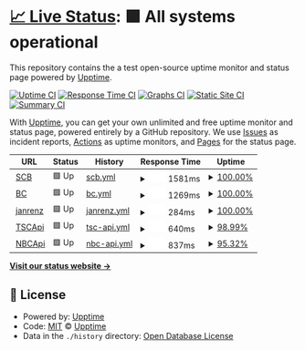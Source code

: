 # [📈 Live Status](https://upptime.github.io/upptime): <!--live status--> **🟩 All systems operational**

This repository contains the a test open-source uptime monitor and status page powered by [Upptime](https://github.com/upptime/upptime).

[![Uptime CI](https://github.com/koj-co/upptime/workflows/Uptime%20CI/badge.svg)](https://github.com/koj-co/upptime/actions?query=workflow%3A%22Uptime+CI%22)
[![Response Time CI](https://github.com/koj-co/upptime/workflows/Response%20Time%20CI/badge.svg)](https://github.com/koj-co/upptime/actions?query=workflow%3A%22Response+Time+CI%22)
[![Graphs CI](https://github.com/koj-co/upptime/workflows/Graphs%20CI/badge.svg)](https://github.com/koj-co/upptime/actions?query=workflow%3A%22Graphs+CI%22)
[![Static Site CI](https://github.com/koj-co/upptime/workflows/Static%20Site%20CI/badge.svg)](https://github.com/koj-co/upptime/actions?query=workflow%3A%22Static+Site+CI%22)
[![Summary CI](https://github.com/koj-co/upptime/workflows/Summary%20CI/badge.svg)](https://github.com/koj-co/upptime/actions?query=workflow%3A%22Summary+CI%22)

With [Upptime](https://upptime.js.org), you can get your own unlimited and free uptime monitor and status page, powered entirely by a GitHub repository. We use [Issues](https://github.com/upptime/upptime/issues) as incident reports, [Actions](https://github.com/upptime/upptime/actions) as uptime monitors, and [Pages](https://upptime.github.io/upptime) for the status page.

<!--start: status pages-->
<!-- This summary is generated by Upptime (https://github.com/upptime/upptime) -->
<!-- Do not edit this manually, your changes will be overwritten -->
<!-- prettier-ignore -->
| URL | Status | History | Response Time | Uptime |
| --- | ------ | ------- | ------------- | ------ |
| <img alt="" src="https://favicons.githubusercontent.com/brandenburg.schul-cloud.org" height="13"> [SCB](https://brandenburg.schul-cloud.org) | 🟩 Up | [scb.yml](https://github.com/janrenz/upptime/commits/HEAD/history/scb.yml) | <details><summary><img alt="Response time graph" src="./graphs/scb/response-time-week.png" height="20"> 1581ms</summary><br><a href="https://upptime.github.io/upptime/history/scb"><img alt="Response time 1496" src="https://img.shields.io/endpoint?url=https%3A%2F%2Fraw.githubusercontent.com%2Fjanrenz%2Fupptime%2FHEAD%2Fapi%2Fscb%2Fresponse-time.json"></a><br><a href="https://upptime.github.io/upptime/history/scb"><img alt="24-hour response time 1383" src="https://img.shields.io/endpoint?url=https%3A%2F%2Fraw.githubusercontent.com%2Fjanrenz%2Fupptime%2FHEAD%2Fapi%2Fscb%2Fresponse-time-day.json"></a><br><a href="https://upptime.github.io/upptime/history/scb"><img alt="7-day response time 1581" src="https://img.shields.io/endpoint?url=https%3A%2F%2Fraw.githubusercontent.com%2Fjanrenz%2Fupptime%2FHEAD%2Fapi%2Fscb%2Fresponse-time-week.json"></a><br><a href="https://upptime.github.io/upptime/history/scb"><img alt="30-day response time 1582" src="https://img.shields.io/endpoint?url=https%3A%2F%2Fraw.githubusercontent.com%2Fjanrenz%2Fupptime%2FHEAD%2Fapi%2Fscb%2Fresponse-time-month.json"></a><br><a href="https://upptime.github.io/upptime/history/scb"><img alt="1-year response time 1496" src="https://img.shields.io/endpoint?url=https%3A%2F%2Fraw.githubusercontent.com%2Fjanrenz%2Fupptime%2FHEAD%2Fapi%2Fscb%2Fresponse-time-year.json"></a></details> | <details><summary><a href="https://upptime.github.io/upptime/history/scb">100.00%</a></summary><a href="https://upptime.github.io/upptime/history/scb"><img alt="All-time uptime 99.90%" src="https://img.shields.io/endpoint?url=https%3A%2F%2Fraw.githubusercontent.com%2Fjanrenz%2Fupptime%2FHEAD%2Fapi%2Fscb%2Fuptime.json"></a><br><a href="https://upptime.github.io/upptime/history/scb"><img alt="24-hour uptime 100.00%" src="https://img.shields.io/endpoint?url=https%3A%2F%2Fraw.githubusercontent.com%2Fjanrenz%2Fupptime%2FHEAD%2Fapi%2Fscb%2Fuptime-day.json"></a><br><a href="https://upptime.github.io/upptime/history/scb"><img alt="7-day uptime 100.00%" src="https://img.shields.io/endpoint?url=https%3A%2F%2Fraw.githubusercontent.com%2Fjanrenz%2Fupptime%2FHEAD%2Fapi%2Fscb%2Fuptime-week.json"></a><br><a href="https://upptime.github.io/upptime/history/scb"><img alt="30-day uptime 100.00%" src="https://img.shields.io/endpoint?url=https%3A%2F%2Fraw.githubusercontent.com%2Fjanrenz%2Fupptime%2FHEAD%2Fapi%2Fscb%2Fuptime-month.json"></a><br><a href="https://upptime.github.io/upptime/history/scb"><img alt="1-year uptime 99.90%" src="https://img.shields.io/endpoint?url=https%3A%2F%2Fraw.githubusercontent.com%2Fjanrenz%2Fupptime%2FHEAD%2Fapi%2Fscb%2Fuptime-year.json"></a></details>
| <img alt="" src="https://favicons.githubusercontent.com/hpi-schul-cloud.de" height="13"> [BC](https://hpi-schul-cloud.de) | 🟩 Up | [bc.yml](https://github.com/janrenz/upptime/commits/HEAD/history/bc.yml) | <details><summary><img alt="Response time graph" src="./graphs/bc/response-time-week.png" height="20"> 1269ms</summary><br><a href="https://upptime.github.io/upptime/history/bc"><img alt="Response time 1522" src="https://img.shields.io/endpoint?url=https%3A%2F%2Fraw.githubusercontent.com%2Fjanrenz%2Fupptime%2FHEAD%2Fapi%2Fbc%2Fresponse-time.json"></a><br><a href="https://upptime.github.io/upptime/history/bc"><img alt="24-hour response time 1154" src="https://img.shields.io/endpoint?url=https%3A%2F%2Fraw.githubusercontent.com%2Fjanrenz%2Fupptime%2FHEAD%2Fapi%2Fbc%2Fresponse-time-day.json"></a><br><a href="https://upptime.github.io/upptime/history/bc"><img alt="7-day response time 1269" src="https://img.shields.io/endpoint?url=https%3A%2F%2Fraw.githubusercontent.com%2Fjanrenz%2Fupptime%2FHEAD%2Fapi%2Fbc%2Fresponse-time-week.json"></a><br><a href="https://upptime.github.io/upptime/history/bc"><img alt="30-day response time 1416" src="https://img.shields.io/endpoint?url=https%3A%2F%2Fraw.githubusercontent.com%2Fjanrenz%2Fupptime%2FHEAD%2Fapi%2Fbc%2Fresponse-time-month.json"></a><br><a href="https://upptime.github.io/upptime/history/bc"><img alt="1-year response time 1522" src="https://img.shields.io/endpoint?url=https%3A%2F%2Fraw.githubusercontent.com%2Fjanrenz%2Fupptime%2FHEAD%2Fapi%2Fbc%2Fresponse-time-year.json"></a></details> | <details><summary><a href="https://upptime.github.io/upptime/history/bc">100.00%</a></summary><a href="https://upptime.github.io/upptime/history/bc"><img alt="All-time uptime 99.97%" src="https://img.shields.io/endpoint?url=https%3A%2F%2Fraw.githubusercontent.com%2Fjanrenz%2Fupptime%2FHEAD%2Fapi%2Fbc%2Fuptime.json"></a><br><a href="https://upptime.github.io/upptime/history/bc"><img alt="24-hour uptime 100.00%" src="https://img.shields.io/endpoint?url=https%3A%2F%2Fraw.githubusercontent.com%2Fjanrenz%2Fupptime%2FHEAD%2Fapi%2Fbc%2Fuptime-day.json"></a><br><a href="https://upptime.github.io/upptime/history/bc"><img alt="7-day uptime 100.00%" src="https://img.shields.io/endpoint?url=https%3A%2F%2Fraw.githubusercontent.com%2Fjanrenz%2Fupptime%2FHEAD%2Fapi%2Fbc%2Fuptime-week.json"></a><br><a href="https://upptime.github.io/upptime/history/bc"><img alt="30-day uptime 100.00%" src="https://img.shields.io/endpoint?url=https%3A%2F%2Fraw.githubusercontent.com%2Fjanrenz%2Fupptime%2FHEAD%2Fapi%2Fbc%2Fuptime-month.json"></a><br><a href="https://upptime.github.io/upptime/history/bc"><img alt="1-year uptime 99.97%" src="https://img.shields.io/endpoint?url=https%3A%2F%2Fraw.githubusercontent.com%2Fjanrenz%2Fupptime%2FHEAD%2Fapi%2Fbc%2Fuptime-year.json"></a></details>
| <img alt="" src="https://favicons.githubusercontent.com/janrenz.de" height="13"> [janrenz](https://janrenz.de) | 🟩 Up | [janrenz.yml](https://github.com/janrenz/upptime/commits/HEAD/history/janrenz.yml) | <details><summary><img alt="Response time graph" src="./graphs/janrenz/response-time-week.png" height="20"> 284ms</summary><br><a href="https://upptime.github.io/upptime/history/janrenz"><img alt="Response time 283" src="https://img.shields.io/endpoint?url=https%3A%2F%2Fraw.githubusercontent.com%2Fjanrenz%2Fupptime%2FHEAD%2Fapi%2Fjanrenz%2Fresponse-time.json"></a><br><a href="https://upptime.github.io/upptime/history/janrenz"><img alt="24-hour response time 310" src="https://img.shields.io/endpoint?url=https%3A%2F%2Fraw.githubusercontent.com%2Fjanrenz%2Fupptime%2FHEAD%2Fapi%2Fjanrenz%2Fresponse-time-day.json"></a><br><a href="https://upptime.github.io/upptime/history/janrenz"><img alt="7-day response time 284" src="https://img.shields.io/endpoint?url=https%3A%2F%2Fraw.githubusercontent.com%2Fjanrenz%2Fupptime%2FHEAD%2Fapi%2Fjanrenz%2Fresponse-time-week.json"></a><br><a href="https://upptime.github.io/upptime/history/janrenz"><img alt="30-day response time 299" src="https://img.shields.io/endpoint?url=https%3A%2F%2Fraw.githubusercontent.com%2Fjanrenz%2Fupptime%2FHEAD%2Fapi%2Fjanrenz%2Fresponse-time-month.json"></a><br><a href="https://upptime.github.io/upptime/history/janrenz"><img alt="1-year response time 283" src="https://img.shields.io/endpoint?url=https%3A%2F%2Fraw.githubusercontent.com%2Fjanrenz%2Fupptime%2FHEAD%2Fapi%2Fjanrenz%2Fresponse-time-year.json"></a></details> | <details><summary><a href="https://upptime.github.io/upptime/history/janrenz">100.00%</a></summary><a href="https://upptime.github.io/upptime/history/janrenz"><img alt="All-time uptime 100.00%" src="https://img.shields.io/endpoint?url=https%3A%2F%2Fraw.githubusercontent.com%2Fjanrenz%2Fupptime%2FHEAD%2Fapi%2Fjanrenz%2Fuptime.json"></a><br><a href="https://upptime.github.io/upptime/history/janrenz"><img alt="24-hour uptime 100.00%" src="https://img.shields.io/endpoint?url=https%3A%2F%2Fraw.githubusercontent.com%2Fjanrenz%2Fupptime%2FHEAD%2Fapi%2Fjanrenz%2Fuptime-day.json"></a><br><a href="https://upptime.github.io/upptime/history/janrenz"><img alt="7-day uptime 100.00%" src="https://img.shields.io/endpoint?url=https%3A%2F%2Fraw.githubusercontent.com%2Fjanrenz%2Fupptime%2FHEAD%2Fapi%2Fjanrenz%2Fuptime-week.json"></a><br><a href="https://upptime.github.io/upptime/history/janrenz"><img alt="30-day uptime 100.00%" src="https://img.shields.io/endpoint?url=https%3A%2F%2Fraw.githubusercontent.com%2Fjanrenz%2Fupptime%2FHEAD%2Fapi%2Fjanrenz%2Fuptime-month.json"></a><br><a href="https://upptime.github.io/upptime/history/janrenz"><img alt="1-year uptime 100.00%" src="https://img.shields.io/endpoint?url=https%3A%2F%2Fraw.githubusercontent.com%2Fjanrenz%2Fupptime%2FHEAD%2Fapi%2Fjanrenz%2Fuptime-year.json"></a></details>
| <img alt="" src="https://favicons.githubusercontent.com/api.schulcloud-thueringen.de" height="13"> [TSCApi](https://api.schulcloud-thueringen.de/version) | 🟩 Up | [tsc-api.yml](https://github.com/janrenz/upptime/commits/HEAD/history/tsc-api.yml) | <details><summary><img alt="Response time graph" src="./graphs/tsc-api/response-time-week.png" height="20"> 640ms</summary><br><a href="https://upptime.github.io/upptime/history/tsc-api"><img alt="Response time 811" src="https://img.shields.io/endpoint?url=https%3A%2F%2Fraw.githubusercontent.com%2Fjanrenz%2Fupptime%2FHEAD%2Fapi%2Ftsc-api%2Fresponse-time.json"></a><br><a href="https://upptime.github.io/upptime/history/tsc-api"><img alt="24-hour response time 595" src="https://img.shields.io/endpoint?url=https%3A%2F%2Fraw.githubusercontent.com%2Fjanrenz%2Fupptime%2FHEAD%2Fapi%2Ftsc-api%2Fresponse-time-day.json"></a><br><a href="https://upptime.github.io/upptime/history/tsc-api"><img alt="7-day response time 640" src="https://img.shields.io/endpoint?url=https%3A%2F%2Fraw.githubusercontent.com%2Fjanrenz%2Fupptime%2FHEAD%2Fapi%2Ftsc-api%2Fresponse-time-week.json"></a><br><a href="https://upptime.github.io/upptime/history/tsc-api"><img alt="30-day response time 657" src="https://img.shields.io/endpoint?url=https%3A%2F%2Fraw.githubusercontent.com%2Fjanrenz%2Fupptime%2FHEAD%2Fapi%2Ftsc-api%2Fresponse-time-month.json"></a><br><a href="https://upptime.github.io/upptime/history/tsc-api"><img alt="1-year response time 811" src="https://img.shields.io/endpoint?url=https%3A%2F%2Fraw.githubusercontent.com%2Fjanrenz%2Fupptime%2FHEAD%2Fapi%2Ftsc-api%2Fresponse-time-year.json"></a></details> | <details><summary><a href="https://upptime.github.io/upptime/history/tsc-api">98.99%</a></summary><a href="https://upptime.github.io/upptime/history/tsc-api"><img alt="All-time uptime 99.81%" src="https://img.shields.io/endpoint?url=https%3A%2F%2Fraw.githubusercontent.com%2Fjanrenz%2Fupptime%2FHEAD%2Fapi%2Ftsc-api%2Fuptime.json"></a><br><a href="https://upptime.github.io/upptime/history/tsc-api"><img alt="24-hour uptime 98.42%" src="https://img.shields.io/endpoint?url=https%3A%2F%2Fraw.githubusercontent.com%2Fjanrenz%2Fupptime%2FHEAD%2Fapi%2Ftsc-api%2Fuptime-day.json"></a><br><a href="https://upptime.github.io/upptime/history/tsc-api"><img alt="7-day uptime 98.99%" src="https://img.shields.io/endpoint?url=https%3A%2F%2Fraw.githubusercontent.com%2Fjanrenz%2Fupptime%2FHEAD%2Fapi%2Ftsc-api%2Fuptime-week.json"></a><br><a href="https://upptime.github.io/upptime/history/tsc-api"><img alt="30-day uptime 99.77%" src="https://img.shields.io/endpoint?url=https%3A%2F%2Fraw.githubusercontent.com%2Fjanrenz%2Fupptime%2FHEAD%2Fapi%2Ftsc-api%2Fuptime-month.json"></a><br><a href="https://upptime.github.io/upptime/history/tsc-api"><img alt="1-year uptime 99.81%" src="https://img.shields.io/endpoint?url=https%3A%2F%2Fraw.githubusercontent.com%2Fjanrenz%2Fupptime%2FHEAD%2Fapi%2Ftsc-api%2Fuptime-year.json"></a></details>
| <img alt="" src="https://favicons.githubusercontent.com/api.niedersachsen.cloud" height="13"> [NBCApi](https://api.niedersachsen.cloud/version) | 🟩 Up | [nbc-api.yml](https://github.com/janrenz/upptime/commits/HEAD/history/nbc-api.yml) | <details><summary><img alt="Response time graph" src="./graphs/nbc-api/response-time-week.png" height="20"> 837ms</summary><br><a href="https://upptime.github.io/upptime/history/nbc-api"><img alt="Response time 703" src="https://img.shields.io/endpoint?url=https%3A%2F%2Fraw.githubusercontent.com%2Fjanrenz%2Fupptime%2FHEAD%2Fapi%2Fnbc-api%2Fresponse-time.json"></a><br><a href="https://upptime.github.io/upptime/history/nbc-api"><img alt="24-hour response time 742" src="https://img.shields.io/endpoint?url=https%3A%2F%2Fraw.githubusercontent.com%2Fjanrenz%2Fupptime%2FHEAD%2Fapi%2Fnbc-api%2Fresponse-time-day.json"></a><br><a href="https://upptime.github.io/upptime/history/nbc-api"><img alt="7-day response time 837" src="https://img.shields.io/endpoint?url=https%3A%2F%2Fraw.githubusercontent.com%2Fjanrenz%2Fupptime%2FHEAD%2Fapi%2Fnbc-api%2Fresponse-time-week.json"></a><br><a href="https://upptime.github.io/upptime/history/nbc-api"><img alt="30-day response time 755" src="https://img.shields.io/endpoint?url=https%3A%2F%2Fraw.githubusercontent.com%2Fjanrenz%2Fupptime%2FHEAD%2Fapi%2Fnbc-api%2Fresponse-time-month.json"></a><br><a href="https://upptime.github.io/upptime/history/nbc-api"><img alt="1-year response time 703" src="https://img.shields.io/endpoint?url=https%3A%2F%2Fraw.githubusercontent.com%2Fjanrenz%2Fupptime%2FHEAD%2Fapi%2Fnbc-api%2Fresponse-time-year.json"></a></details> | <details><summary><a href="https://upptime.github.io/upptime/history/nbc-api">95.32%</a></summary><a href="https://upptime.github.io/upptime/history/nbc-api"><img alt="All-time uptime 99.29%" src="https://img.shields.io/endpoint?url=https%3A%2F%2Fraw.githubusercontent.com%2Fjanrenz%2Fupptime%2FHEAD%2Fapi%2Fnbc-api%2Fuptime.json"></a><br><a href="https://upptime.github.io/upptime/history/nbc-api"><img alt="24-hour uptime 100.00%" src="https://img.shields.io/endpoint?url=https%3A%2F%2Fraw.githubusercontent.com%2Fjanrenz%2Fupptime%2FHEAD%2Fapi%2Fnbc-api%2Fuptime-day.json"></a><br><a href="https://upptime.github.io/upptime/history/nbc-api"><img alt="7-day uptime 95.32%" src="https://img.shields.io/endpoint?url=https%3A%2F%2Fraw.githubusercontent.com%2Fjanrenz%2Fupptime%2FHEAD%2Fapi%2Fnbc-api%2Fuptime-week.json"></a><br><a href="https://upptime.github.io/upptime/history/nbc-api"><img alt="30-day uptime 98.92%" src="https://img.shields.io/endpoint?url=https%3A%2F%2Fraw.githubusercontent.com%2Fjanrenz%2Fupptime%2FHEAD%2Fapi%2Fnbc-api%2Fuptime-month.json"></a><br><a href="https://upptime.github.io/upptime/history/nbc-api"><img alt="1-year uptime 99.29%" src="https://img.shields.io/endpoint?url=https%3A%2F%2Fraw.githubusercontent.com%2Fjanrenz%2Fupptime%2FHEAD%2Fapi%2Fnbc-api%2Fuptime-year.json"></a></details>

<!--end: status pages-->

[**Visit our status website →**](https://upptime.github.io/upptime)

## 📄 License

- Powered by: [Upptime](https://github.com/upptime/upptime)
- Code: [MIT](./LICENSE) © [Upptime](https://upptime.js.org)
- Data in the `./history` directory: [Open Database License](https://opendatacommons.org/licenses/odbl/1-0/)

